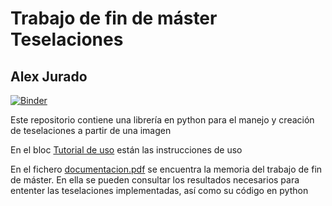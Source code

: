 # Trabajo de fin de máster Teselaciones
## Alex Jurado

[![Binder](https://mybinder.org/badge_logo.svg)](https://mybinder.org/v2/gh/pedritomelenas/TFM-tesselations/master?filepath=Tutorial%20de%20uso.ipynb)

Este repositorio contiene una librería en python para el manejo y creación de teselaciones a partir de una imagen

En el bloc [Tutorial de uso](https://github.com/pedritomelenas/TFM-tesselations/blob/master/Tutorial%20de%20uso.ipynb) están las instrucciones de uso

En el fichero [documentacion.pdf](https://github.com/pedritomelenas/TFM-tesselations/blob/master/documentacion.pdf) se encuentra la memoria del trabajo de fin de máster. En ella se pueden consultar los resultados necesarios para ententer las teselaciones implementadas, así como su código en python
